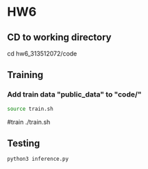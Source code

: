 # HW6 
## CD to working directory

cd hw6_313512072/code

## Training
### Add train data "public_data" to "code/"

```bash
source train.sh
```


#train
./train.sh

## Testing 
```bash
python3 inference.py
```